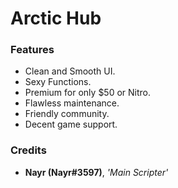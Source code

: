 # Arctic Hub

### Features
- Clean and Smooth UI.
- Sexy Functions.
- Premium for only $50 or Nitro.
- Flawless maintenance.
- Friendly community.
- Decent game support.
### Credits
- **Nayr (Nayr#3597)**, *'Main Scripter'*
